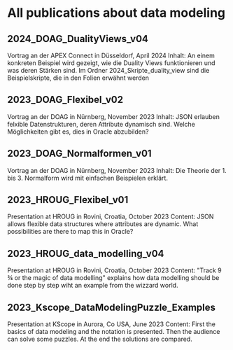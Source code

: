 # All publications about data modeling

## 2024_DOAG_DualityViews_v04
Vortrag an der APEX Connect in Düsseldorf, April 2024
Inhalt: An einem konkreten Beispiel wird gezeigt, wie die Duality Views funktionieren und was deren Stärken sind.
Im Ordner 2024_Skripte_duality_view sind die Beispielskripte, die in den Folien erwähnt werden

## 2023_DOAG_Flexibel_v02
Vortrag an der DOAG in Nürnberg, November 2023
Inhalt: JSON erlauben felxible Datenstrukturen, deren Attribute dynamisch sind. Welche Möglichkeiten gibt es, dies in Oracle abzubilden?

## 2023_DOAG_Normalformen_v01
Vortrag an der DOAG in Nürnberg, November 2023
Inhalt: Die Theorie der 1. bis 3. Normalform wird mit einfachen Beispielen erklärt.

## 2023_HROUG_Flexibel_v01
Presentation at HROUG in Rovini, Croatia, October 2023
Content: JSON allows flexible data structures where attributes are dynamic. What possibilities are there to map this in Oracle?

## 2023_HROUG_data_modelling_v04
Presentation at HROUG in Rovini, Croatia, October 2023
Content: "Track 9 ¾ or the magic of data modelling" explains how data modelling should be done step by step wiht an example from the wizzard world.

## 2023_Kscope_DataModelingPuzzle_Examples
Presentation at KScope in Aurora, Co USA, June 2023
Content: First the basics of data modeling and the notation is presented. Then the audience can solve some puzzles. At the end the solutions are compared.
